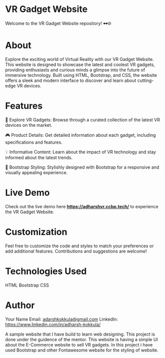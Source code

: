 # VR Gadget Website
Welcome to the VR Gadget Website repository! 🕶️🌐


# About
Explore the exciting world of Virtual Reality with our VR Gadget Website. This website is designed to showcase the latest and coolest VR gadgets, providing enthusiasts and curious minds a glimpse into the future of immersive technology. Built using HTML, Bootstrap, and CSS, the website offers a sleek and modern interface to discover and learn about cutting-edge VR devices.


# Features

🚀 Explore VR Gadgets: Browse through a curated collection of the latest VR devices on the market.

🎮 Product Details: Get detailed information about each gadget, including specifications and features.

💡 Informative Content: Learn about the impact of VR technology and stay informed about the latest trends.

🎨 Bootstrap Styling: Stylishly designed with Bootstrap for a responsive and visually appealing experience.


# Live Demo
Check out the live demo here **https://adharshvr.ccbp.tech/** to experience the VR Gadget Website.


# Customization
Feel free to customize the code and styles to match your preferences or add additional features. Contributions and suggestions are welcome!


# Technologies Used
HTML
Bootstrap
CSS


# Author
Your Name
Email: adarshkokkula@gmail.com
LinkedIn: https://www.linkedin.com/in/adharsh-kokkula/


A sample website that I have build to learn web designing.
This project is done under the guidence of the mentor.
This website is having a simple UI about the E-Commerce website to sell VR gadgets.
In this project i have used Bootstrap and other Fontawesome website for the styling of website.
